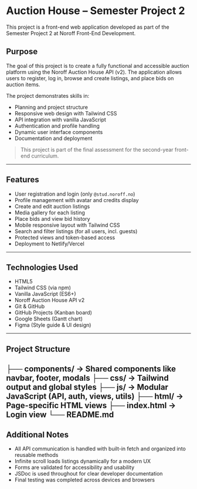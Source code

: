 # Auction House – Semester Project 2

This project is a front-end web application developed as part of the Semester Project 2 at Noroff Front-End Development.

## Purpose

The goal of this project is to create a fully functional and accessible auction platform using the Noroff Auction House API (v2). The application allows users to register, log in, browse and create listings, and place bids on auction items.

The project demonstrates skills in:

- Planning and project structure
- Responsive web design with Tailwind CSS
- API integration with vanilla JavaScript
- Authentication and profile handling
- Dynamic user interface components
- Documentation and deployment

> This project is part of the final assessment for the second-year front-end curriculum.

---

## Features

- User registration and login (only `@stud.noroff.no`)
- Profile management with avatar and credits display
- Create and edit auction listings
- Media gallery for each listing
- Place bids and view bid history
- Mobile responsive layout with Tailwind CSS
- Search and filter listings (for all users, incl. guests)
- Protected views and token-based access
- Deployment to Netlify/Vercel

---

## Technologies Used

- HTML5
- Tailwind CSS (via npm)
- Vanilla JavaScript (ES6+)
- Noroff Auction House API v2
- Git & GitHub
- GitHub Projects (Kanban board)
- Google Sheets (Gantt chart)
- Figma (Style guide & UI design)

---

## Project Structure

├── components/          → Shared components like navbar, footer, modals
├── css/                 → Tailwind output and global styles
├── js/                  → Modular JavaScript (API, auth, views, utils)
├── html/                → Page-specific HTML views
├── index.html           → Login view
└── README.md
---
## Additional Notes

- All API communication is handled with built-in fetch and organized into reusable methods
- Infinite scroll loads listings dynamically for a modern UX
- Forms are validated for accessibility and usability
- JSDoc is used throughout for clear developer documentation
- Final testing was completed across devices and browsers